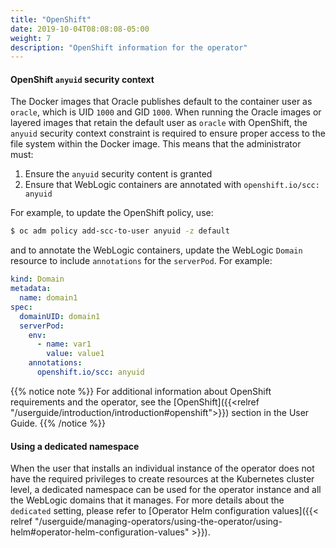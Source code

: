 ```yaml
---
title: "OpenShift"
date: 2019-10-04T08:08:08-05:00
weight: 7
description: "OpenShift information for the operator"
---
```


#### OpenShift `anyuid` security context

The Docker images that Oracle publishes default to the container user
as `oracle`, which is UID `1000` and GID `1000`. When running the
Oracle images or layered images that retain the default user as
`oracle` with OpenShift, the `anyuid` security context constraint
is required to ensure proper access to the file system within the
Docker image. This means that the administrator must:

1. Ensure the `anyuid` security content is granted
2. Ensure that WebLogic containers are annotated with `openshift.io/scc: anyuid`

For example, to update the OpenShift policy, use:

```bash
$ oc adm policy add-scc-to-user anyuid -z default
```

and to annotate the WebLogic containers, update the WebLogic `Domain` resource
to include `annotations` for the `serverPod`. For example:

``` yaml
kind: Domain
metadata:
  name: domain1
spec:
  domainUID: domain1
  serverPod:
    env:
      - name: var1
        value: value1
    annotations:
      openshift.io/scc: anyuid
```

{{% notice note %}}
For additional information about OpenShift requirements and the operator,
see the [OpenShift]({{<relref  "/userguide/introduction/introduction#openshift">}}) section in the User Guide.
{{% /notice %}}

#### Using a dedicated namespace

When the user that installs an individual instance of the operator does not have the required privileges to create resources at the Kubernetes cluster level, a dedicated namespace can be used for the operator instance and all the WebLogic domains that it manages. For more details about the `dedicated` setting, please refer to [Operator Helm configuration values]({{< relref "/userguide/managing-operators/using-the-operator/using-helm#operator-helm-configuration-values" >}}).
